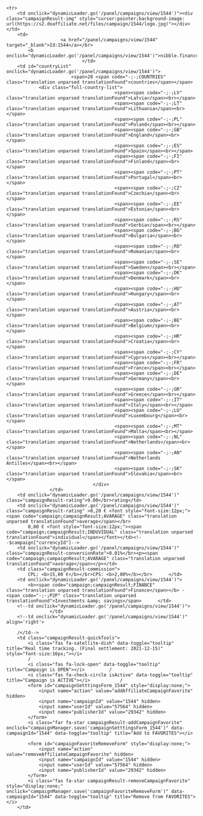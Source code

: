 
    <tr>
		<td onclick="dynamicLoader.go('/panel/campaigns/view/1544')"><div class="campaignResult-img" style="cursor:pointer;background-image: url(https://s2.doaffiliate.net/files/campaign/1544/logo.jpg)"></div></td>
		<td>
						<a href="/panel/campaigns/view/1544" target="_blank">Id:1544</a></br>
			<b onclick="dynamicLoader.go('/panel/campaigns/view/1544')">nibble.finance</b>
								</td>
		<td id="countryList" onclick="dynamicLoader.go('/panel/campaigns/view/1544')">
                            <span>28 <span code="-;-;COUNTRIES" class="translation unparsed translationFound">countries</span></span>
                <div class="full-country-list">
                                            <span><span code="-;-;LV" class="translation unparsed translationFound">Latvia</span><br></span>
                                            <span><span code="-;-;LT" class="translation unparsed translationFound">Lithuania</span><br></span>
                                            <span><span code="-;-;PL" class="translation unparsed translationFound">Poland</span><br></span>
                                            <span><span code="-;-;GB" class="translation unparsed translationFound">England</span><br></span>
                                            <span><span code="-;-;ES" class="translation unparsed translationFound">Spain</span><br></span>
                                            <span><span code="-;-;FI" class="translation unparsed translationFound">Finland</span><br></span>
                                            <span><span code="-;-;PT" class="translation unparsed translationFound">Portugal</span><br></span>
                                            <span><span code="-;-;CZ" class="translation unparsed translationFound">Czechia</span><br></span>
                                            <span><span code="-;-;EE" class="translation unparsed translationFound">Estonia</span><br></span>
                                            <span><span code="-;-;RS" class="translation unparsed translationFound">Serbia</span><br></span>
                                            <span><span code="-;-;BG" class="translation unparsed translationFound">Bulgaria</span><br></span>
                                            <span><span code="-;-;RO" class="translation unparsed translationFound">Romania</span><br></span>
                                            <span><span code="-;-;SE" class="translation unparsed translationFound">Sweden</span><br></span>
                                            <span><span code="-;-;DK" class="translation unparsed translationFound">Denmark</span><br></span>
                                            <span><span code="-;-;HU" class="translation unparsed translationFound">Hungary</span><br></span>
                                            <span><span code="-;-;AT" class="translation unparsed translationFound">Austria</span><br></span>
                                            <span><span code="-;-;BE" class="translation unparsed translationFound">Belgium</span><br></span>
                                            <span><span code="-;-;HR" class="translation unparsed translationFound">Croatia</span><br></span>
                                            <span><span code="-;-;CY" class="translation unparsed translationFound">Cyprus</span><br></span>
                                            <span><span code="-;-;FR" class="translation unparsed translationFound">France</span><br></span>
                                            <span><span code="-;-;DE" class="translation unparsed translationFound">Germany</span><br></span>
                                            <span><span code="-;-;GR" class="translation unparsed translationFound">Greece</span><br></span>
                                            <span><span code="-;-;IT" class="translation unparsed translationFound">Italy</span><br></span>
                                            <span><span code="-;-;LU" class="translation unparsed translationFound">Luxembourg</span><br></span>
                                            <span><span code="-;-;MT" class="translation unparsed translationFound">Malta</span><br></span>
                                            <span><span code="-;-;NL" class="translation unparsed translationFound">Netherlands</span><br></span>
                                            <span><span code="-;-;AN" class="translation unparsed translationFound">Netherlands Antilles</span><br></span>
                                            <span><span code="-;-;SK" class="translation unparsed translationFound">Slovakia</span><br></span>
                                    </div>
                    </td>
		<td onclick="dynamicLoader.go('/panel/campaigns/view/1544')" class="campaignResult-rating">9.00</br>rating</td>
		<td onclick="dynamicLoader.go('/panel/campaigns/view/1544')" class="campaignResult-rating" >0,20 € <font style="font-size:12px;"><span code="campaign;campaignResult;AVARAGE" class="translation unparsed translationFound">average</span></br>
			0,00 € <font style="font-size:12px;"><span code="campaign;campaignResult;INDUVIDUAL" class="translation unparsed translationFound">individual</span></font></td><!--$campaign["currencyId"]-->
		<td onclick="dynamicLoader.go('/panel/campaigns/view/1544')" class="campaignResult-conversionRate">0.01%</br><p><span code="campaign;campaignResult;AVARAGE" class="translation unparsed translationFound">average</span></p></td>
		<td class="campaignResult-commission">
			CPL: <b>15,00 €</b></br>CPS: <b>2,00%</b></br>		</td>
		<td onclick="dynamicLoader.go('/panel/campaigns/view/1544')">
			<b><span code="campaign;campaignResult;FINANCE" class="translation unparsed translationFound">Finance</span></b> - <span code="-;-;P2P" class="translation unparsed translationFound">Investments &amp; savings</span>		</td>
		<!--td onclick="dynamicLoader.go('/panel/campaigns/view/1544')">
					</td>
		<!--td onclick="dynamicLoader.go('/panel/campaigns/view/1544')" align='right'>
			  
		/</td-->
		<td class="campaignResult-quickTools">
			<i class="fas fa-satellite-dish" data-toggle="tooltip" title="Real time tracking. (Final settlement: 2021-12-15)" style="font-size:16px;"></i>			 
			/
			<i class="fas fa-lock-open" data-toggle="tooltip" title="Campaign is OPEN"></i>			/
			<i class="fas fa-check-circle isActive" data-toggle="tooltip" title="Campaign is ACTIVE"></i>			/
			<form id="campaignSetttingsForm_1544" style="display:none;">
				<input name="action" value="addAffiliateCampaignFavorite" hidden>
				<input name="campaignId" value="1544" hidden>
				<input name="userId" value="57564" hidden>
				<input name="publisherId" value="29342" hidden>
			</form>
			<i class="far fa-star campaignResult-addCampaignFavorite"  onclick="campaignManager.save('campaignSetttingsForm_1544')" data-campaignId="1544" data-toggle="tooltip" title="Add to FAVORITES"></i>
			
			<form id="campaignFavoriteRemoveForm" style="display:none;">
				<input name="action" value="removeAffiliateCampaignFavorite" hidden>
				<input name="campaignId" value="1544" hidden>
				<input name="userId" value="57564" hidden>
				<input name="publisherId" value="29342" hidden>
			</form>
			<i class="fas fa-star campaignResult-removeCampaignFavorite" style="display:none;" onclick="campaignManager.save('campaignFavoriteRemoveForm')" data-campaignId="1544" data-toggle="tooltip" title="Remove from FAVORITES"></i>
		</td>
    